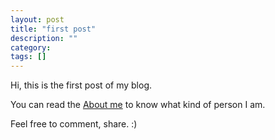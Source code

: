 ```yaml
---
layout: post
title: "first post"
description: ""
category: 
tags: []
---
```

Hi, this is the first post of my blog.

You can read the [About me](/About) to know what kind of person I am.

Feel free to comment, share. :)
